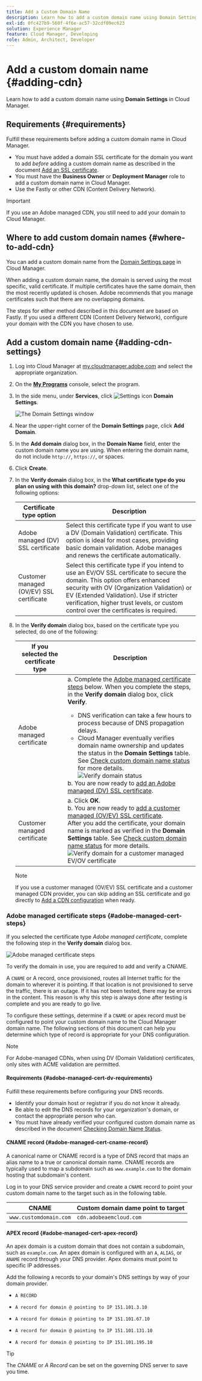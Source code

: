 ```yaml
---
title: Add a Custom Domain Name
description: Learn how to add a custom domain name using Domain Settings in Cloud Manager.
exl-id: 0fc427b9-560f-4f6e-ac57-32cdf09ec623
solution: Experience Manager
feature: Cloud Manager, Developing
role: Admin, Architect, Developer
---
```


# Add a custom domain name {#adding-cdn}

Learn how to add a custom domain name using **Domain Settings** in Cloud Manager.

## Requirements {#requirements}

Fulfill these requirements before adding a custom domain name in Cloud Manager.

* You must have added a domain SSL certificate for the domain you want to add *before* adding a custom domain name as described in the document [Add an SSL certificate](/help/implementing/cloud-manager/managing-ssl-certifications/add-ssl-certificate.md).
* You must have the **Business Owner** or **Deployment Manager** role to add a custom domain name in Cloud Manager.
* Use the Fastly or other CDN (Content Delivery Network).

>[!IMPORTANT]
>
>If you use an Adobe managed CDN, you still need to add your domain to Cloud Manager.

## Where to add custom domain names {#where-to-add-cdn}

You can add a custom domain name from the [Domain Settings page](#adding-cdn-settings) in Cloud Manager.

When adding a custom domain name, the domain is served using the most specific, valid certificate. If multiple certificates have the same domain, then the most recently updated is chosen. Adobe recommends that you manage certificates such that there are no overlapping domains.

The steps for either method described in this document are based on Fastly. If you used a different CDN (Content Delivery Network), configure your domain with the CDN you have chosen to use.

## Add a custom domain name {#adding-cdn-settings}

1. Log into Cloud Manager at [my.cloudmanager.adobe.com](https://my.cloudmanager.adobe.com/) and select the appropriate organization.

1. On the **[My Programs](/help/implementing/cloud-manager/navigation.md#my-programs)** console, select the program.

1. In the side menu, under **Services**, click ![Settings icon](https://spectrum.adobe.com/static/icons/workflow_18/Smock_Settings_18_N.svg) **Domain Settings**.

   ![The Domain Settings window](/help/implementing/cloud-manager/assets/cdn/cdn-create.png)

1. Near the upper-right corner of the **Domain Settings** page, click **Add Domain**.

1. In the **Add domain** dialog box, in the **Domain Name** field, enter the custom domain name you are using. 
   When entering the domain name, do not include `http://`, `https://`, or spaces.

1. Click **Create**.

1. In the **Verify domain** dialog box, in the **What certificate type do you plan on using with this domain?** drop-down list, select one of the following options:

   | Certificate type option | Description |
   | --- | --- |
   | Adobe managed (DV) SSL certificate | Select this certificate type if you want to use a DV (Domain Validation) certificate. This option is ideal for most cases, providing basic domain validation. Adobe manages and renews the certificate automatically. |
   | Customer managed (OV/EV) SSL certificate | Select this certificate type if you intend to use an EV/OV SSL certificate to secure the domain. This option offers enhanced security with OV (Organization Validation) or EV (Extended Validation). Use if stricter verification, higher trust levels, or custom control over the certificates is required. |

1. In the **Verify domain** dialog box, based on the certificate type you selected, do one of the following:

   | If you selected the certificate type | Description |
   | --- | ---  |
   | Adobe managed certificate |a. Complete the [Adobe managed certificate steps](#adobe-managed-cert-steps) below. When you complete the steps, in the **Verify domain** dialog box, click **Verify**.<ul><li>DNS verification can take a few hours to process because of DNS propagation delays.</li><li>Cloud Manager eventually verifies domain name ownership and updates the status in the **Domain Settings** table. See [Check custom domain name status](/help/implementing/cloud-manager/custom-domain-names/check-domain-name-status.md) for more details.</li>![Verify domain status](/help/implementing/cloud-manager/assets/domain-settings-verified.png)</li></ul>b. You are now ready to [add an Adobe managed (DV) SSL certificate](/help/implementing/cloud-manager/managing-ssl-certifications/add-ssl-certificate.md#add-adobe-managed-ssl-cert).</li></ul> |
   | Customer managed certificate | a. Click **OK**.<br>b. You are now ready to [add a customer managed (OV/EV) SSL certificate](/help/implementing/cloud-manager/managing-ssl-certifications/add-ssl-certificate.md#add-customer-managed-ssl-cert).<br>After you add the certificate, your domain name is marked as verified in the **Domain Settings** table. See [Check custom domain name status](/help/implementing/cloud-manager/custom-domain-names/check-domain-name-status.md) for more details.</li></ul><br>![Verify domain for a customer managed EV/OV certificate](/help/implementing/cloud-manager/assets/verify-domain-customer-managed-step.png) |

   >[!NOTE]
   >
   >If you use a customer managed (OV/EV) SSL certificate and a customer managed CDN provider, you can skip adding an SSL certificate and go directly to [Add a CDN configuration](/help/implementing/cloud-manager/cdn-configurations/add-cdn-config.md) when ready.

### Adobe managed certificate steps {#adobe-managed-cert-steps}

If you selected the certificate type *Adobe managed certificate*, complete the following step in the **Verify domain** dialog box.

![Adobe managed certificate steps](/help/implementing/cloud-manager/assets/cdn/cdn-create-adobe-dv-cert.png)

To verify the domain in use, you are required to add and verify a CNAME. 

A `CNAME` or A record, once provisioned, routes all Internet traffic for the domain to wherever it is pointing. If that location is not provisioned to serve the traffic, there is an outage. If it has not been tested, there may be errors in the content. This reason is why this step is always done after testing is complete and you are ready to go live.

To configure these settings, determine if a `CNAME` or apex record must be configured to point your custom domain name to the Cloud Manager domain name. The following sections of this document can help you determine which type of record is appropriate for your DNS configuration.

>[!NOTE]
>
>For Adobe-managed CDNs, when using DV (Domain Validation) certificates, only sites with ACME validation are permitted.

#### Requirements {#adobe-managed-cert-dv-requirements}

Fulfill these requirements before configuring your DNS records.

* Identify your domain host or registrar if you do not know it already.
* Be able to edit the DNS records for your organization's domain, or contact the appropriate person who can.
* You must have already verified your configured custom domain name as described in the document [Checking Domain Name Status](/help/implementing/cloud-manager/custom-domain-names/check-domain-name-status.md).

#### CNAME record {#adobe-managed-cert-cname-record}

A canonical name or CNAME record is a type of DNS record that maps an alias name to a true or canonical domain name. CNAME records are typically used to map a subdomain such as `www.example.com` to the domain hosting that subdomain's content. 

Log in to your DNS service provider and create a `CNAME` record to point your custom domain name to the target such as in the following table.

| CNAME | Custom domain dame point to target|
| --- | --- |
| `www.customdomain.com` | `cdn.adobeaemcloud.com` |

#### APEX record {#adobe-managed-cert-apex-record}

An apex domain is a custom domain that does not contain a subdomain, such as `example.com`. An apex domain is configured with an `A`, `ALIAS`, or `ANAME` record through your DNS provider. Apex domains must point to specific IP addresses.

Add the following `A` records to your domain's DNS settings by way of your domain provider.

* `A RECORD`

* `A record for domain @ pointing to IP 151.101.3.10`

* `A record for domain @ pointing to IP 151.101.67.10`

* `A record for domain @ pointing to IP 151.101.131.10`

* `A record for domain @ pointing to IP 151.101.195.10`

>[!TIP]
>
>The *CNAME* or *A Record* can be set on the governing DNS server to save you time.

<!--
![Customer managed certificate steps](/help/implementing/cloud-manager/assets/cdn/cdn-create-customer-cert.png)

To verify the domain in use, you are required to add and verify a TXT record.

A text record (also known as a TXT record) is a type of resource record in the Domain Name System (DNS). It lets you associate arbitrary text with a hostname. This text could include human-readable details like server or network information.

Cloud Manager uses a specific TXT record to authorize a domain to be hosted in a CDN service. Create a DNS TXT record in the zone that authorizes Cloud Manager to deploy the CDN service with the custom domain and associate it with the backend service. This association is entirely under your control and authorizes Cloud Manager to serve content from the service to a domain. This authorization may be granted and withdrawn. The TXT record is specific to the domain and the Cloud Manager environment.

#### Requirements {#customer-managed-cert-requirements}

Fulfill these requirements before adding a TXT record.

* Identify your domain host or registrar if you do not know it already.
* Be able to edit the DNS records for your organization's domain, or contact the appropriate person who can.
* First, add a custom domain name as described earlier in this article.

#### Add a TXT record for verification {#customer-managed-cert-verification}

1. In the **Verify domain** dialog box, Cloud Manager displays the name and TXT value to use for verification. Copy this value.

1. Log in to your DNS service provider and find the DNS records section. 

1. Add `aemverification.[yourdomainname]` as the **Name** of the value and add the TXT value exactly as it appears in the **Domain Name** field.

   **TXT record examples**

   | Domain | Name | TXT Value |
   | --- | --- | --- |
   | `example.com` | `_aemverification.example.com` | Copy the entire value displayed in the Cloud Manager UI. This value is specific to the domain and the environment. For example:<br>`adobe-aem-verification=example.com/[program]/[env]/..*` |
   | `www.example.com` | `_aemverification.www.example.com` | Copy the entire value displayed in the Cloud Manager UI. This value is specific to the domain and the environment. For example:<br>`adobe-aem-verification=www.example.com/[program]/[env]/..*` |

1. Save the TXT record to your domain host.

#### Verify TXT record {#customer-managed-cert-verify}

When you are done, you can verify the result by running the following command.

```shell
dig _aemverification.[yourdomainname] -t txt
```

The expected result should display the TXT value provided on the **Verification** tab of the **Add Domain Name** dialog of the Cloud Manager UI.

For example, if your domain is `example.com`, then run:

```shell
dig TXT _aemverification.example.com -t txt
```


>[!TIP]
>
>There are several [DNS lookup tools](https://www.ultratools.com/tools/dnsLookup) available. Google DoH can be used to look up TXT record entries and identify if the TXT record is missing or erroneous.

-->



<!--
## Next Steps {#next-steps}

Now that you created your TXT entry, you can verify your domain name status. Proceed to the document [Checking Domain Name Status](/help/implementing/cloud-manager/custom-domain-names/check-domain-name-status.md) to continue setting up your custom domain name. -->


><!-- The TXT entry and the CNAME or A Record can be set simultaneously on the governing DNS server, thus saving time. -->
>
><!-- To do this, review the entire process of setting up a custom domain name as detailed in the document [Introduction to custom domain names](/help/implementing/cloud-manager/custom-domain-names/introduction.md) taking special note of the document [help/implementing/cloud-manager/custom-domain-names/configure-dns-settings.md](/help/implementing/cloud-manager/custom-domain-names/configure-dns-settings.md) and update your DNS settings appropriately. -->

